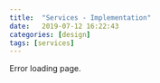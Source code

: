 ```yaml
---
title:  "Services - Implementation"
date:   2019-07-12 16:22:43
categories: [design]
tags: [services]	
---
```

Error loading page.